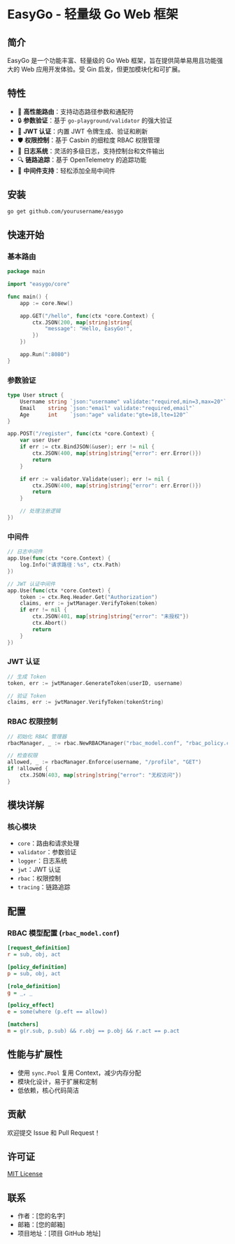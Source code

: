 # EasyGo - 轻量级 Go Web 框架

## 简介

EasyGo 是一个功能丰富、轻量级的 Go Web 框架，旨在提供简单易用且功能强大的 Web 应用开发体验。受 Gin 启发，但更加模块化和可扩展。

## 特性

- 🚀 **高性能路由**：支持动态路径参数和通配符
- 🔒 **参数验证**：基于 `go-playground/validator` 的强大验证
- 🔐 **JWT 认证**：内置 JWT 令牌生成、验证和刷新
- 🛡️ **权限控制**：基于 Casbin 的细粒度 RBAC 权限管理
- 📝 **日志系统**：灵活的多级日志，支持控制台和文件输出
- 🔍 **链路追踪**：基于 OpenTelemetry 的追踪功能
- 🧩 **中间件支持**：轻松添加全局中间件

## 安装

```bash
go get github.com/yourusername/easygo
```

## 快速开始

### 基本路由

```go
package main

import "easygo/core"

func main() {
    app := core.New()

    app.GET("/hello", func(ctx *core.Context) {
        ctx.JSON(200, map[string]string{
            "message": "Hello, EasyGo!",
        })
    })

    app.Run(":8080")
}
```

### 参数验证

```go
type User struct {
    Username string `json:"username" validate:"required,min=3,max=20"`
    Email    string `json:"email" validate:"required,email"`
    Age      int    `json:"age" validate:"gte=18,lte=120"`
}

app.POST("/register", func(ctx *core.Context) {
    var user User
    if err := ctx.BindJSON(&user); err != nil {
        ctx.JSON(400, map[string]string{"error": err.Error()})
        return
    }

    if err := validator.Validate(user); err != nil {
        ctx.JSON(400, map[string]string{"error": err.Error()})
        return
    }

    // 处理注册逻辑
})
```

### 中间件

```go
// 日志中间件
app.Use(func(ctx *core.Context) {
    log.Info("请求路径：%s", ctx.Path)
})

// JWT 认证中间件
app.Use(func(ctx *core.Context) {
    token := ctx.Req.Header.Get("Authorization")
    claims, err := jwtManager.VerifyToken(token)
    if err != nil {
        ctx.JSON(401, map[string]string{"error": "未授权"})
        ctx.Abort()
        return
    }
})
```

### JWT 认证

```go
// 生成 Token
token, err := jwtManager.GenerateToken(userID, username)

// 验证 Token
claims, err := jwtManager.VerifyToken(tokenString)
```

### RBAC 权限控制

```go
// 初始化 RBAC 管理器
rbacManager, _ := rbac.NewRBACManager("rbac_model.conf", "rbac_policy.csv")

// 检查权限
allowed, _ := rbacManager.Enforce(username, "/profile", "GET")
if !allowed {
    ctx.JSON(403, map[string]string{"error": "无权访问"})
}
```

## 模块详解

### 核心模块

- `core`：路由和请求处理
- `validator`：参数验证
- `logger`：日志系统
- `jwt`：JWT 认证
- `rbac`：权限控制
- `tracing`：链路追踪

## 配置

### RBAC 模型配置 (`rbac_model.conf`)

```ini
[request_definition]
r = sub, obj, act

[policy_definition]
p = sub, obj, act

[role_definition]
g = _, _

[policy_effect]
e = some(where (p.eft == allow))

[matchers]
m = g(r.sub, p.sub) && r.obj == p.obj && r.act == p.act
```

## 性能与扩展性

- 使用 `sync.Pool` 复用 Context，减少内存分配
- 模块化设计，易于扩展和定制
- 低依赖，核心代码简洁

## 贡献

欢迎提交 Issue 和 Pull Request！

## 许可证

[MIT License](LICENSE)

## 联系

- 作者：[您的名字]
- 邮箱：[您的邮箱]
- 项目地址：[项目 GitHub 地址] 